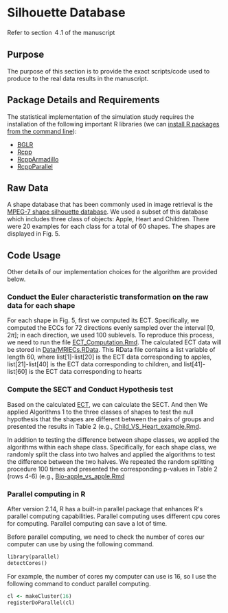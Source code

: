 # Silhouette Database
Refer to section ４.1 of the manuscript
## Purpose
The purpose of this section is to provide the exact scripts/code used to produce to the real data results in the manuscript.
## Package Details and Requirements
The statistical implementation of the simulation study requires the installation of the following important R libraries (we can [install R packages from the command line](https://cran.r-project.org/doc/manuals/r-release/R-admin.html#Installing-packages)):
* [BGLR](https://cran.r-project.org/web/packages/BGLR/index.html)
* [Rcpp](https://cran.r-project.org/web/packages/Rcpp/index.html)
* [RcppArmadillo](https://cran.r-project.org/web/packages/RcppArmadillo/index.html)
* [RcppParallel](https://cran.r-project.org/web/packages/RcppParallel/index.html)
## Raw Data
A shape database that has been commonly used in image retrieval is the [MPEG-7 shape silhouette database](https://dabi.temple.edu/external/shape/MPEG7/dataset.html). We used a subset of this database which includes three class of objects: Apple, Heart and Children. There were 20 examples for each class for a total of 60 shapes. The shapes are displayed in Fig. 5. 
## Code Usage
Other details of our implementation choices for the algorithm are provided below.
### Conduct the Euler characteristic transformation on the raw data for each shape
For each shape in Fig. 5, first we computed its ECT. Specifically, we computed the ECCs for 72 directions evenly sampled over the interval $[0,2\pi]$; in each direction, we used 100 sublevels. To reproduce this process, we need to run the file [ECT_Computation.Rmd](https://github.com/JinyuWang123/NHST-SECT/blob/main/Silhouette%20Database/ECT_Computation.Rmd). The calculated ECT data will be stored in [Data/MRIECs.RData](https://github.com/JinyuWang123/NHST-SECT/blob/main/Silhouette%20Database/Data/MRIECs.RData). This RData file contains a list variable of length 60, where list[1]-list[20] is the ECT data corresponding to apples, list[21]-list[40] is the ECT data corresponding to children, and list[41]-list[60] is the ECT data corresponding to hearts

### Compute the SECT and Conduct Hypothesis test
Based on the calculated [ECT](https://github.com/JinyuWang123/NHST-SECT/blob/main/Silhouette%20Database/Data/MRIECs.RData), we can calculate the SECT. And then We applied Algorithms 1 to the three classes of shapes to test the null hypothesis that the shapes are different between the pairs of groups and presented the results in Table 2 (e.g., [Child_VS_Heart_example.Rmd](https://github.com/JinyuWang123/NHST-SECT/blob/main/Silhouette%20Database/Child_VS_Heart_example.Rmd).

In addition to testing the difference between shape classes, we applied the algorithms within each shape class. Specifically, for each shape class, we randomly split the class into two halves and applied the algorithms to test the difference between the two halves. We repeated the random splitting procedure 100 times and presented the corresponding p-values in Table 2 (rows 4-6) (e.g., [Bio-apple_vs_apple.Rmd](https://github.com/JinyuWang123/NHST-SECT/blob/main/Silhouette%20Database/Bio-apple_vs_apple.Rmd)
### Parallel computing in R
After version 2.14, R has a built-in parallel package that enhances R's parallel computing capabilities. Parallel computing uses different cpu cores for computing. Parallel computing can save a lot of time.

Before parallel computing, we need to check the number of cores our computer can use by using the following command.
```ruby
library(parallel) 
detectCores()
```
For example, the number of cores my computer can use is 16, so I use the following command to conduct parallel computing.
```ruby
cl <- makeCluster(16)
registerDoParallel(cl)
```
